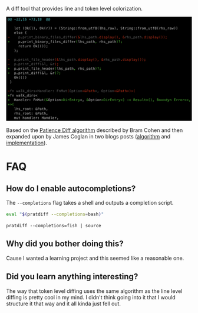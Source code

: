 A diff tool that provides line and token level colorization.

![Sample Code Diff](https://raw.githubusercontent.com/fowles/pratdiff/main/docs/sample.png)

Based on the [Patience Diff
algorithm](https://bramcohen.livejournal.com/73318.html) described by Bram
Cohen and then expanded upon by James Coglan in two blogs posts
([algorithm](https://blog.jcoglan.com/2017/09/19/the-patience-diff-algorithm/)
and
[implementation](https://blog.jcoglan.com/2017/09/28/implementing-patience-diff/)).

# FAQ

## How do I enable autocompletions?

The `--completions` flag takes a shell and outputs a completion script.

```bash
eval "$(pratdiff --completions=bash)"
```

```fish
pratdiff --completions=fish | source
```

## Why did you bother doing this?

Cause I wanted a learning project and this seemed like a reasonable one.

## Did you learn anything interesting?

The way that token level diffing uses the same algorithm as the line level
diffing is pretty cool in my mind.  I didn't think going into it that I would
structure it that way and it all kinda just fell out.
